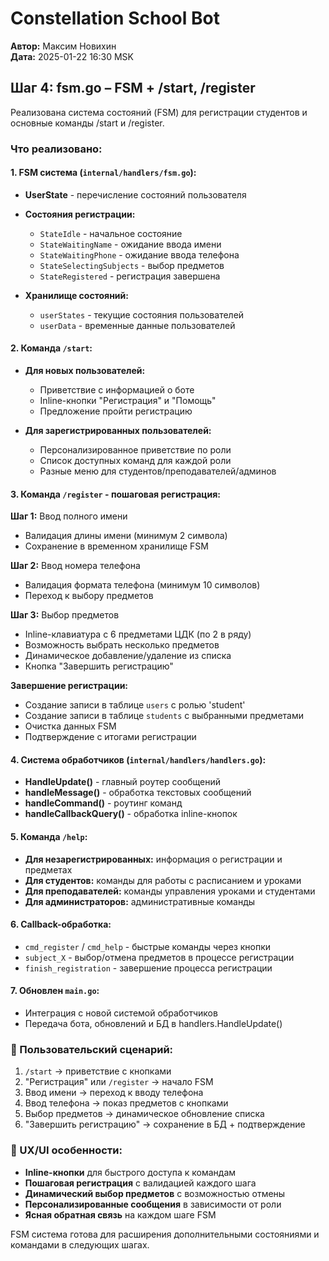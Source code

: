 # Constellation School Bot
**Автор:** Максим Новихин  
**Дата:** 2025-01-22 16:30 MSK

## Шаг 4: fsm.go – FSM + /start, /register

Реализована система состояний (FSM) для регистрации студентов и основные команды /start и /register.

### Что реализовано:

#### 1. FSM система (`internal/handlers/fsm.go`):
- **UserState** - перечисление состояний пользователя
- **Состояния регистрации:**
  - `StateIdle` - начальное состояние
  - `StateWaitingName` - ожидание ввода имени
  - `StateWaitingPhone` - ожидание ввода телефона  
  - `StateSelectingSubjects` - выбор предметов
  - `StateRegistered` - регистрация завершена

- **Хранилище состояний:**
  - `userStates` - текущие состояния пользователей
  - `userData` - временные данные пользователей

#### 2. Команда `/start`:
- **Для новых пользователей:**
  - Приветствие с информацией о боте
  - Inline-кнопки "Регистрация" и "Помощь"
  - Предложение пройти регистрацию

- **Для зарегистрированных пользователей:**
  - Персонализированное приветствие по роли
  - Список доступных команд для каждой роли
  - Разные меню для студентов/преподавателей/админов

#### 3. Команда `/register` - пошаговая регистрация:
**Шаг 1:** Ввод полного имени
- Валидация длины имени (минимум 2 символа)
- Сохранение в временном хранилище FSM

**Шаг 2:** Ввод номера телефона  
- Валидация формата телефона (минимум 10 символов)
- Переход к выбору предметов

**Шаг 3:** Выбор предметов
- Inline-клавиатура с 6 предметами ЦДК (по 2 в ряду)
- Возможность выбрать несколько предметов
- Динамическое добавление/удаление из списка
- Кнопка "Завершить регистрацию"

**Завершение регистрации:**
- Создание записи в таблице `users` с ролью 'student'
- Создание записи в таблице `students` с выбранными предметами
- Очистка данных FSM
- Подтверждение с итогами регистрации

#### 4. Система обработчиков (`internal/handlers/handlers.go`):
- **HandleUpdate()** - главный роутер сообщений
- **handleMessage()** - обработка текстовых сообщений
- **handleCommand()** - роутинг команд
- **handleCallbackQuery()** - обработка inline-кнопок

#### 5. Команда `/help`:
- **Для незарегистрированных:** информация о регистрации и предметах
- **Для студентов:** команды для работы с расписанием и уроками  
- **Для преподавателей:** команды управления уроками и студентами
- **Для администраторов:** административные команды

#### 6. Callback-обработка:
- `cmd_register` / `cmd_help` - быстрые команды через кнопки
- `subject_X` - выбор/отмена предметов в процессе регистрации  
- `finish_registration` - завершение процесса регистрации

#### 7. Обновлен `main.go`:
- Интеграция с новой системой обработчиков
- Передача бота, обновлений и БД в handlers.HandleUpdate()

### 🎯 Пользовательский сценарий:
1. `/start` → приветствие с кнопками
2. "Регистрация" или `/register` → начало FSM
3. Ввод имени → переход к вводу телефона  
4. Ввод телефона → показ предметов с кнопками
5. Выбор предметов → динамическое обновление списка
6. "Завершить регистрацию" → сохранение в БД + подтверждение

### 📱 UX/UI особенности:
- **Inline-кнопки** для быстрого доступа к командам
- **Пошаговая регистрация** с валидацией каждого шага
- **Динамический выбор предметов** с возможностью отмены
- **Персонализированные сообщения** в зависимости от роли
- **Ясная обратная связь** на каждом шаге FSM

FSM система готова для расширения дополнительными состояниями и командами в следующих шагах.
